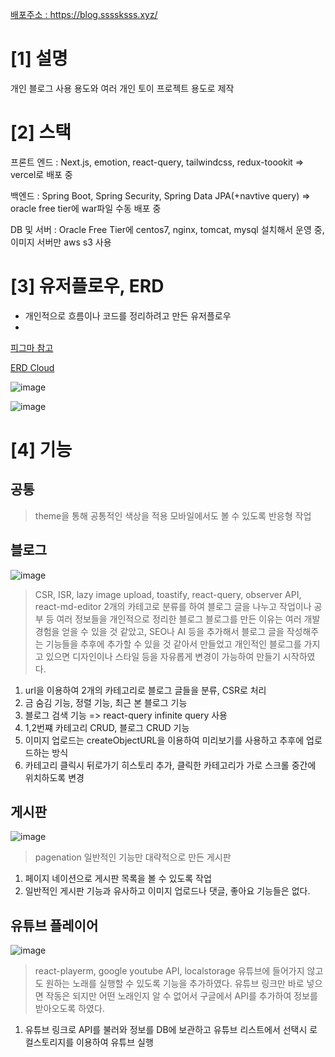 <a href="https://blog.ssssksss.xyz/" target="_blanket"> 배포주소 : https://blog.ssssksss.xyz/ </a>

# [1] 설명

개인 블로그 사용 용도와 여러 개인 토이 프로젝트 용도로 제작

# [2] 스택

프론트 엔드 : Next.js, emotion, react-query, tailwindcss, redux-toookit => vercel로 배포 중

백엔드 : Spring Boot, Spring Security, Spring Data JPA(+navtive query) => oracle free tier에 war파일 수동 배포 중

DB 및 서버 : Oracle Free Tier에 centos7, nginx, tomcat, mysql 설치해서 운영 중, 이미지 서버만 aws s3 사용

# [3] 유저플로우, ERD

* 개인적으로 흐름이나 코드를 정리하려고 만든 유저플로우
* 

[피그마 참고](https://www.figma.com/design/9NC19XbZokgmjBqk7TOQFg/%EC%BD%94%EB%94%A9%EC%9D%98-%EB%AA%A8%EB%93%A0-%EA%B2%83%EC%9D%84-%EC%A0%95%EB%A6%AC%ED%95%98%EB%8A%94-%EA%B3%B5%EA%B0%84?node-id=974-948&t=8h7a5n3tzzjNdQ1v-0)

[ERD Cloud](https://www.erdcloud.com/d/GsKo8HnYFXHbrqJoQ)

![image](https://github.com/ssssksss/ssssksss_blog_frontend/assets/60907697/8514dd5c-f1bc-4149-8bdc-bff7783be9e4)

![image](https://github.com/ssssksss/ssssksss_blog_frontend/assets/60907697/0779caf4-3a09-4e34-83bb-3cd3983c4014)


# [4] 기능

## 공통

> theme을 통해 공통적인 색상을 적용
> 모바일에서도 볼 수 있도록 반응형 작업

## 블로그

![image](https://github.com/ssssksss/ssssksss_blog_frontend/assets/60907697/2bcf3af0-6fe0-4e3c-ab98-c0140367fcbc)

> CSR, ISR, lazy image upload, toastify, react-query, observer API, react-md-editor
> 2개의 카테고로 분류를 하여 블로그 글을 나누고 작업이나 공부 등 여러 정보들을 개인적으로 정리한 블로그
> 블로그를 만든 이유는 여러 개발 경험을 얻을 수 있을 것 같았고, SEO나 AI 등을 추가해서 블로그 글을 작성해주는 기능들을 추후에 추가할 수 있을 것 같아서 만들었고 개인적인 블로그를 가지고 있으면 디자인이나 스타일 등을 자유롭게 변경이 가능하여 만들기 시작하였다.

1. url을 이용하여 2개의 카테고리로 블로그 글들을 분류, CSR로 처리
2. 금 숨김 기능, 정렬 기능, 최근 본 블로그 기능
3. 블로그 검색 기능 => react-query infinite query 사용
4. 1,2번쨰 카테고리 CRUD, 블로그 CRUD 기능
5. 이미지 업로드는 createObjectURL을 이용하여 미리보기를 사용하고 추후에 업로드하는 방식
6. 카테고리 클릭시 뒤로가기 히스토리 추가, 클릭한 카테고리가 가로 스크롤 중간에 위치하도록 변경

## 게시판

![image](https://github.com/ssssksss/ssssksss_blog_frontend/assets/60907697/e2995f1b-bbdb-45fe-92c3-5be9ffea17da)

> pagenation
> 일반적인 기능만 대략적으로 만든 게시판

1. 페이지 네이션으로 게시판 목록을 볼 수 있도록 작업
2. 일반적인 게시판 기능과 유사하고 이미지 업로드나 댓글, 좋아요 기능들은 없다.

## 유튜브 플레이어

![image](https://github.com/ssssksss/ssssksss_blog_frontend/assets/60907697/5f3028d4-d6b3-4a60-97eb-139ddacf9881)


> react-playerm, google youtube API, localstorage
> 유튜브에 들어가지 않고도 원하는 노래를 실행할 수 있도록 기능을 추가하였다.
> 유튜브 링크만 바로 넣으면 작동은 되지만 어떤 노래인지 알 수 없어서 구글에서 API를 추가하여 정보를 받아오도록 하였다.

1. 유튜브 링크로 API를 불러와 정보를 DB에 보관하고 유튜브 리스트에서 선택시 로컬스토리지를 이용하여 유튜브 실행
